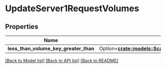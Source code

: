 # UpdateServer1RequestVolumes

## Properties

Name | Type | Description | Notes
------------ | ------------- | ------------- | -------------
**less_than_volume_key_greater_than** | Option<[**crate::models::ScalewayPeriodInstancePeriodV1PeriodVolumeServerTemplate**](scaleway.instance.v1.VolumeServerTemplate.md)> |  | [optional]

[[Back to Model list]](../README.md#documentation-for-models) [[Back to API list]](../README.md#documentation-for-api-endpoints) [[Back to README]](../README.md)


